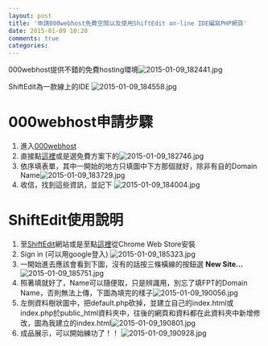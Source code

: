 ```yaml
---
layout: post
title: '申請000webhost免費空間以及使用ShiftEdit on-line IDE編寫PHP網頁'
date: 2015-01-09 10:20
comments: true
categories: 
---
```

000webhost提供不錯的免費hosting環境![2015-01-09_182441.jpg](http://user-image.logdown.io/user/7488/blog/7421/post/249049/QCLgRvuSq2itJjDKNlpQ_2015-01-09_182441.jpg)

ShiftEdit為一款線上的IDE
![2015-01-09_184558.jpg](http://user-image.logdown.io/user/7488/blog/7421/post/249049/08Hc21Y1TpaAeq8USIX2_2015-01-09_184558.jpg)

# 000webhost申請步驟
1. 進入[000webhost](http://www.000webhost.com/)
2. 直接點[這裡](http://www.000webhost.com/)或是選免費方案下的![2015-01-09_182746.jpg](http://user-image.logdown.io/user/7488/blog/7421/post/249049/eKnCi4zTLCGMzG240y9u_2015-01-09_182746.jpg)
3. 依序填表單，其中一開始的地方只填圖中下方那個就好，除非有自的Domain Name![2015-01-09_183729.jpg](http://user-image.logdown.io/user/7488/blog/7421/post/249049/slNMLCX2QNazuXkG0dRM_2015-01-09_183729.jpg)
4. 收信，找到這些資訊，並記下
![2015-01-09_184004.jpg](http://user-image.logdown.io/user/7488/blog/7421/post/249049/bqWzbQlpSH62tAdHeBMY_2015-01-09_184004.jpg)

# ShiftEdit使用說明
1. 至[ShiftEdit](https://shiftedit.net/)網站或是至點[這裡](https://chrome.google.com/webstore/detail/shiftedit/lcgmndephhjcabhhjfcmncnhbmgbkpij?utm_source=chrome-ntp-icon)從Chrome Web Store安裝
2. Sign in (可以用google登入)
![2015-01-09_185323.jpg](http://user-image.logdown.io/user/7488/blog/7421/post/249049/CWWvVpsKTPCAlMTYaapA_2015-01-09_185323.jpg)
3. 一開始進去應該會看到下圖，沒有的話按三條橫線的按鈕選 **New Site...**![2015-01-09_185751.jpg](http://user-image.logdown.io/user/7488/blog/7421/post/249049/IEQKmcd0QgSUlAakeA6Z_2015-01-09_185751.jpg)
4. 照著填就好了，Name可以隨便取，只是辨識用，別忘了填FPT的Domain Name，否則無法上傳，下圖為填完的樣子![2015-01-09_190056.jpg](http://user-image.logdown.io/user/7488/blog/7421/post/249049/wunHLFvURmG02V5hneb6_2015-01-09_190056.jpg)
5. 左側資料樹狀圖中，把default.php砍掉，並建立自己的index.html或index.php於public_html資料夾中，往後的網頁和資料都在此資料夾中新增修改，圖為我建立的index.html![2015-01-09_190801.jpg](http://user-image.logdown.io/user/7488/blog/7421/post/249049/d4uXm16SQ8qlRrLQEt7C_2015-01-09_190801.jpg)
6. 成品展示，可以開始練功了！！
![2015-01-09_190928.jpg](http://user-image.logdown.io/user/7488/blog/7421/post/249049/OrofNy4rSAyREr7jBx0D_2015-01-09_190928.jpg)
